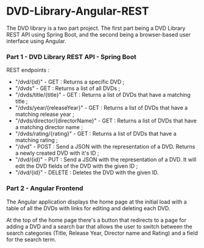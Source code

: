 # DVD-Library-Angular-REST

The DVD library is a two part project. The first part being a DVD Library REST API using Spring Boot, and the second being a browser-based user interface using Angular.

### Part 1 - DVD Library REST API - Spring Boot

REST endpoints :
+ "/dvd/{id}" - GET : Returns a specific DVD ;
+ "/dvds" - GET : Returns a list of all DVDs ;
+ "/dvds/title/{title}" - GET : Returns a list of DVDs that have a matching title ;
+ "/dvds/year/{releaseYear}" - GET : Returns a list of DVDs that have a matching release year ;
+ "/dvds/director/{directorName}" - GET : Returns a list of DVDs that have a matching director name ;
+ "/dvds/rating/{rating}" - GET : Returns a list of DVDs that have a matching rating ;
+ "/dvd" - POST : Send a JSON with the representation of a DVD. Returns a newly created DVD with it's ID ;
+ "/dvd/{id}" - PUT : Send a JSON with the representation of a DVD. It will edit the DVD fields of the DVD with the given ID ;
+ "/dvd/{id}" - DELETE : Deletes the DVD with the given ID.

### Part 2 - Angular Frontend

The Angular application displays the home page at the initial load with a table of all the DVDs with links for editing and deleting each DVD.

At the top of the home page there's a button that redirects to a page for adding a DVD and a search bar that allows the user to switch between the search categories (Title, Release Year, Director name and Rating) and a field for the search term.
